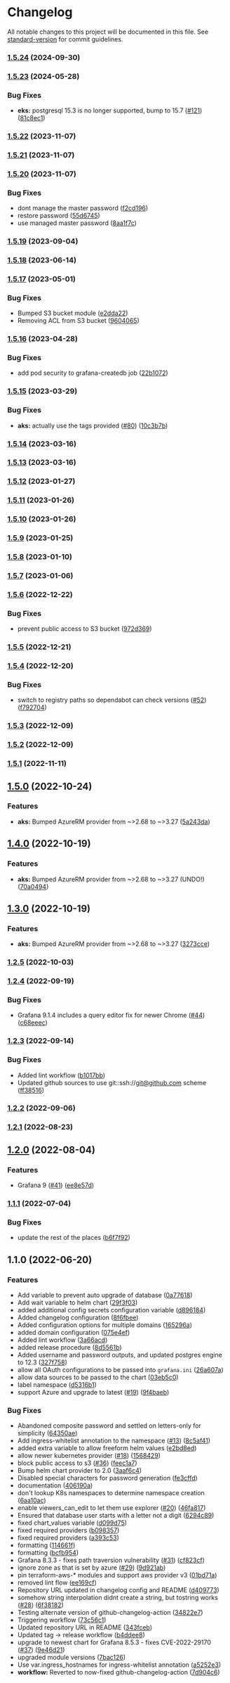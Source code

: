 # Changelog

All notable changes to this project will be documented in this file. See [standard-version](https://github.com/conventional-changelog/standard-version) for commit guidelines.

### [1.5.24](https://github.com/nuuday/terraform-k8s-grafana/compare/v1.5.23...v1.5.24) (2024-09-30)

### [1.5.23](https://github.com/nuuday/terraform-k8s-grafana/compare/v1.5.22...v1.5.23) (2024-05-28)


### Bug Fixes

* **eks:** postgresql 15.3 is no longer supported, bump to 15.7 ([#121](https://github.com/nuuday/terraform-k8s-grafana/issues/121)) ([81c8ec1](https://github.com/nuuday/terraform-k8s-grafana/commit/81c8ec18c846710eb2221f65b601634347e283bc))

### [1.5.22](https://github.com/nuuday/terraform-k8s-grafana/compare/v1.5.21...v1.5.22) (2023-11-07)

### [1.5.21](https://github.com/nuuday/terraform-k8s-grafana/compare/v1.5.20...v1.5.21) (2023-11-07)

### [1.5.20](https://github.com/nuuday/terraform-k8s-grafana/compare/v1.5.19...v1.5.20) (2023-11-07)


### Bug Fixes

* dont manage the master password ([f2cd196](https://github.com/nuuday/terraform-k8s-grafana/commit/f2cd1967c8ceb3b3bf99137eeedae03f1e4a2873))
* restore password ([55d6745](https://github.com/nuuday/terraform-k8s-grafana/commit/55d6745cf1041699c7c295b1f224e8c644ef968e))
* use managed master password ([8aa1f7c](https://github.com/nuuday/terraform-k8s-grafana/commit/8aa1f7cebd1aa49b5644c1fe3c78206a97d9d649))

### [1.5.19](https://github.com/nuuday/terraform-k8s-grafana/compare/v1.5.18...v1.5.19) (2023-09-04)

### [1.5.18](https://github.com/nuuday/terraform-k8s-grafana/compare/v1.5.17...v1.5.18) (2023-06-14)

### [1.5.17](https://github.com/nuuday/terraform-k8s-grafana/compare/v1.5.16...v1.5.17) (2023-05-01)


### Bug Fixes

* Bumped S3 bucket module ([e2dda22](https://github.com/nuuday/terraform-k8s-grafana/commit/e2dda2226a3e7ae9f0712199da4d3079ae97421a))
* Removing ACL from S3 bucket ([9604065](https://github.com/nuuday/terraform-k8s-grafana/commit/9604065ba9572ac6c27f9cd831bd225cb25af2de))

### [1.5.16](https://github.com/nuuday/terraform-k8s-grafana/compare/v1.5.15...v1.5.16) (2023-04-28)


### Bug Fixes

* add pod security to grafana-createdb job ([22b1072](https://github.com/nuuday/terraform-k8s-grafana/commit/22b10728635873dd52efcfc9183d736b8ee596a6))

### [1.5.15](https://github.com/nuuday/terraform-k8s-grafana/compare/v1.5.14...v1.5.15) (2023-03-29)


### Bug Fixes

* **aks:** actually use the tags provided ([#80](https://github.com/nuuday/terraform-k8s-grafana/issues/80)) ([10c3b7b](https://github.com/nuuday/terraform-k8s-grafana/commit/10c3b7b55d1e3aab612b2319e8c1d99402ca9949))

### [1.5.14](https://github.com/nuuday/terraform-k8s-grafana/compare/v1.5.13...v1.5.14) (2023-03-16)

### [1.5.13](https://github.com/nuuday/terraform-k8s-grafana/compare/v1.5.12...v1.5.13) (2023-03-16)

### [1.5.12](https://github.com/nuuday/terraform-k8s-grafana/compare/v1.5.11...v1.5.12) (2023-01-27)

### [1.5.11](https://github.com/nuuday/terraform-k8s-grafana/compare/v1.5.10...v1.5.11) (2023-01-26)

### [1.5.10](https://github.com/nuuday/terraform-k8s-grafana/compare/v1.5.9...v1.5.10) (2023-01-26)

### [1.5.9](https://github.com/nuuday/terraform-k8s-grafana/compare/v1.5.8...v1.5.9) (2023-01-25)

### [1.5.8](https://github.com/nuuday/terraform-k8s-grafana/compare/v1.5.7...v1.5.8) (2023-01-10)

### [1.5.7](https://github.com/nuuday/terraform-k8s-grafana/compare/v1.5.6...v1.5.7) (2023-01-06)

### [1.5.6](https://github.com/nuuday/terraform-k8s-grafana/compare/v1.5.5...v1.5.6) (2022-12-22)


### Bug Fixes

* prevent public access to S3 bucket ([972d369](https://github.com/nuuday/terraform-k8s-grafana/commit/972d36989a487acd5b2e69d6d04fdd467cfef164))

### [1.5.5](https://github.com/nuuday/terraform-k8s-grafana/compare/v1.5.4...v1.5.5) (2022-12-21)

### [1.5.4](https://github.com/nuuday/terraform-k8s-grafana/compare/v1.5.3...v1.5.4) (2022-12-20)


### Bug Fixes

* switch to registry paths so dependabot can check versions ([#52](https://github.com/nuuday/terraform-k8s-grafana/issues/52)) ([f792704](https://github.com/nuuday/terraform-k8s-grafana/commit/f792704b0b77f9680469b25ab4ab30ddacbb1811))

### [1.5.3](https://github.com/nuuday/terraform-k8s-grafana/compare/v1.5.2...v1.5.3) (2022-12-09)

### [1.5.2](https://github.com/nuuday/terraform-k8s-grafana/compare/v1.5.1...v1.5.2) (2022-12-09)

### [1.5.1](https://github.com/nuuday/terraform-k8s-grafana/compare/v1.5.0...v1.5.1) (2022-11-11)

## [1.5.0](https://github.com/nuuday/terraform-k8s-grafana/compare/v1.4.0...v1.5.0) (2022-10-24)


### Features

* **aks:** Bumped AzureRM provider from ~>2.68 to ~>3.27 ([5a243da](https://github.com/nuuday/terraform-k8s-grafana/commit/5a243da3a6d8ce6c43b7e740bf6a55a5d971bac5))

## [1.4.0](https://github.com/nuuday/terraform-k8s-grafana/compare/v1.3.0...v1.4.0) (2022-10-19)


### Features

* **aks:** Bumped AzureRM provider from ~>2.68 to ~>3.27 (UNDO!) ([70a0494](https://github.com/nuuday/terraform-k8s-grafana/commit/70a0494961688a02fe077b479bd58fb82674163a))

## [1.3.0](https://github.com/nuuday/terraform-k8s-grafana/compare/v1.2.5...v1.3.0) (2022-10-19)


### Features

* **aks:** Bumped AzureRM provider from ~>2.68 to ~>3.27 ([3273cce](https://github.com/nuuday/terraform-k8s-grafana/commit/3273cce66dd6817d05fbe5b92f170e7e3b1f434d))

### [1.2.5](https://github.com/nuuday/terraform-k8s-grafana/compare/v1.2.4...v1.2.5) (2022-10-03)

### [1.2.4](https://github.com/nuuday/terraform-k8s-grafana/compare/v1.2.3...v1.2.4) (2022-09-19)


### Bug Fixes

* Grafana 9.1.4 includes a query editor fix for newer Chrome ([#44](https://github.com/nuuday/terraform-k8s-grafana/issues/44)) ([c68eeec](https://github.com/nuuday/terraform-k8s-grafana/commit/c68eeec88522a4960778e5329b9a085075038230))

### [1.2.3](https://github.com/nuuday/terraform-k8s-grafana/compare/v1.2.2...v1.2.3) (2022-09-14)


### Bug Fixes

* Added lint workflow ([b1017bb](https://github.com/nuuday/terraform-k8s-grafana/commit/b1017bb550212b3e25a3ab5cbd5e4049d53e0803))
* Updated github sources to use git::ssh://git@github.com scheme ([ff38516](https://github.com/nuuday/terraform-k8s-grafana/commit/ff38516394bb86f555b5b528eb52bebd57368efb))

### [1.2.2](https://github.com/nuuday/terraform-k8s-grafana/compare/v1.2.1...v1.2.2) (2022-09-06)

### [1.2.1](https://github.com/nuuday/terraform-k8s-grafana/compare/v1.2.0...v1.2.1) (2022-08-23)

## [1.2.0](https://github.com/nuuday/terraform-k8s-grafana/compare/v1.1.1...v1.2.0) (2022-08-04)


### Features

* Grafana 9 ([#41](https://github.com/nuuday/terraform-k8s-grafana/issues/41)) ([ee8e57d](https://github.com/nuuday/terraform-k8s-grafana/commit/ee8e57dc4c156c96c3951cacb3e7e0556e87943d))

### [1.1.1](https://github.com/nuuday/terraform-k8s-grafana/compare/v1.1.0...v1.1.1) (2022-07-04)


### Bug Fixes

* update the rest of the places ([b6f7f92](https://github.com/nuuday/terraform-k8s-grafana/commit/b6f7f92ccbe6d5178715952a3f5cce4f257c8e24))

## 1.1.0 (2022-06-20)


### Features

* Add variable to prevent auto upgrade of database ([0a77618](https://github.com/nuuday/terraform-k8s-grafana/commit/0a7761852b750ba5e3e8893aadfdffd3576d970e))
* Add wait variable to helm chart ([29f3f03](https://github.com/nuuday/terraform-k8s-grafana/commit/29f3f03a88544cf615a1e5e5b3bc00e2dd222858))
* added additional config secrets configuration variable ([d896184](https://github.com/nuuday/terraform-k8s-grafana/commit/d896184a91bf5f86b9a3ced774ec0d3be84cbacd))
* Added changelog configuration ([8f6fbee](https://github.com/nuuday/terraform-k8s-grafana/commit/8f6fbee42ba94e2b7451c542ec1d582751ea8ffc))
* Added configuration options for multiple domains ([165296a](https://github.com/nuuday/terraform-k8s-grafana/commit/165296a32e3da3e8dada72eb3132e66d435d1de5))
* added domain configuration ([075e4ef](https://github.com/nuuday/terraform-k8s-grafana/commit/075e4efeb3f3433c3ebcad10618843026eadc5d1))
* Added lint workflow ([3a66acd](https://github.com/nuuday/terraform-k8s-grafana/commit/3a66acd227144af8fa1b232680140f31e3ddc328))
* added release procedure ([8d5561b](https://github.com/nuuday/terraform-k8s-grafana/commit/8d5561bfc85acea96ca1e71d8ec86fc1d0696370))
* Added username and password outputs, and updated postgres engine to 12.3 ([327f758](https://github.com/nuuday/terraform-k8s-grafana/commit/327f758d4ee14128f1944a0f87a2c04c66a65668))
* allow all OAuth configurations to be passed into `grafana.ini` ([26a607a](https://github.com/nuuday/terraform-k8s-grafana/commit/26a607adf6f147d1d74cf1825ef80c1749bfab7f))
* allow data sources to be passed to the chart ([03eb5c0](https://github.com/nuuday/terraform-k8s-grafana/commit/03eb5c0f2cf095096ea1c1e6ed110dcb0f656c84))
* label namespace ([d5316b1](https://github.com/nuuday/terraform-k8s-grafana/commit/d5316b16ba68db6caa003a89bf62332411287e64))
* support Azure and upgrade to latest ([#19](https://github.com/nuuday/terraform-k8s-grafana/issues/19)) ([9f4baeb](https://github.com/nuuday/terraform-k8s-grafana/commit/9f4baeba06f512cf1878a8b72e0fbf799cf823a7))


### Bug Fixes

* Abandoned composite password and settled on letters-only for simplicity ([64350ae](https://github.com/nuuday/terraform-k8s-grafana/commit/64350ae627f0c49c25ab39ae79eca4f5d48b99cb))
* Add ingress-whitelist annotation to the namespace ([#13](https://github.com/nuuday/terraform-k8s-grafana/issues/13)) ([8c5af41](https://github.com/nuuday/terraform-k8s-grafana/commit/8c5af411d98830e110d9da731241cde32dba9a12))
* added extra variable to allow freeform helm values ([e2bd8ed](https://github.com/nuuday/terraform-k8s-grafana/commit/e2bd8ed74adb9501b180fd28f133a010b7e0a536))
* allow newer kubernetes provider ([#18](https://github.com/nuuday/terraform-k8s-grafana/issues/18)) ([1568429](https://github.com/nuuday/terraform-k8s-grafana/commit/156842968ef72d07871c67315ea1c87f16e3653f))
* block public access to s3 ([#36](https://github.com/nuuday/terraform-k8s-grafana/issues/36)) ([feec1a7](https://github.com/nuuday/terraform-k8s-grafana/commit/feec1a75595dd9c97db87f01295d83ca2295fc6f))
* Bump helm chart provider to 2.0 ([3aaf6c4](https://github.com/nuuday/terraform-k8s-grafana/commit/3aaf6c4617feb61c2152f834535255749ae2751c))
* Disabled special characters for password generation ([fe3cffd](https://github.com/nuuday/terraform-k8s-grafana/commit/fe3cffdbeab18888574ce5ca610a2b010da89c48))
* documentation ([406190a](https://github.com/nuuday/terraform-k8s-grafana/commit/406190a5739d9288fa2226dc3c27baa1830945e2))
* don't lookup K8s namespaces to determine namespace creation ([6aa10ac](https://github.com/nuuday/terraform-k8s-grafana/commit/6aa10ac14d86ec6c59aa8810075229f2374152cc))
* enable viewers_can_edit to let them use explorer ([#20](https://github.com/nuuday/terraform-k8s-grafana/issues/20)) ([46fa817](https://github.com/nuuday/terraform-k8s-grafana/commit/46fa81773bf2d2bf9d7038bdcc46b5165fcd3ab3))
* Ensured that database user starts with a letter not a digit ([6294c89](https://github.com/nuuday/terraform-k8s-grafana/commit/6294c89ca334cdd0832228ac0e47e6b3014e963d))
* fixed chart_values variable ([d099d75](https://github.com/nuuday/terraform-k8s-grafana/commit/d099d75ed14141bd2343d2a3129807ea35823a66))
* fixed required providers ([b098357](https://github.com/nuuday/terraform-k8s-grafana/commit/b0983579a9aa620e36fba160431bf729123937c3))
* fixed required providers ([a393c53](https://github.com/nuuday/terraform-k8s-grafana/commit/a393c53badf6e75a8c2a25b5f45ba626f4d158bf))
* formatting ([114661f](https://github.com/nuuday/terraform-k8s-grafana/commit/114661f2d89db6d23a94a4003847db0bdd28c6c7))
* formatting ([bcfb954](https://github.com/nuuday/terraform-k8s-grafana/commit/bcfb954d43460ef39539027f51ec8f94588fd963))
* Grafana 8.3.3 - fixes path traversion vulnerability ([#31](https://github.com/nuuday/terraform-k8s-grafana/issues/31)) ([cf823cf](https://github.com/nuuday/terraform-k8s-grafana/commit/cf823cfef08cfd8b5de29f8e3c1d3fc2083bf9e4))
* ignore zone as that is set by azure ([#29](https://github.com/nuuday/terraform-k8s-grafana/issues/29)) ([9d921ab](https://github.com/nuuday/terraform-k8s-grafana/commit/9d921ab9e91135a2609ebd3dedd23b47d64eb716))
* pin terraform-aws-* modules and support aws provider v3 ([01bd71a](https://github.com/nuuday/terraform-k8s-grafana/commit/01bd71a85034a981a55d0cf8c2c5955c851cde87))
* removed lint flow ([ee169cf](https://github.com/nuuday/terraform-k8s-grafana/commit/ee169cf4b77943cb253f6311e1751a1a77df7167))
* Repository URL updated in changelog config and README ([d409773](https://github.com/nuuday/terraform-k8s-grafana/commit/d4097732da02c150d09cf360d17c2f87b02d9a32))
* somehow string interpolation didnt create a string, but tostring works ([#28](https://github.com/nuuday/terraform-k8s-grafana/issues/28)) ([6f38182](https://github.com/nuuday/terraform-k8s-grafana/commit/6f38182df8c21b2eeadbad496a44d3e1ce2bd158))
* Testing alternate version of github-changelog-action ([34822e7](https://github.com/nuuday/terraform-k8s-grafana/commit/34822e7b782582eb93916756d8a649319b7171a9))
* Triggering workflow ([73c56c1](https://github.com/nuuday/terraform-k8s-grafana/commit/73c56c16bc41d915600f64b4be9f1418ce1959dc))
* Updated repository URL in README ([343fceb](https://github.com/nuuday/terraform-k8s-grafana/commit/343fceb02969f0efc1aa90d71c5299ceca110aaa))
* Updated tag -> release workflow ([b4ddee8](https://github.com/nuuday/terraform-k8s-grafana/commit/b4ddee8f361051d380f93bdbb753e86558668933))
* upgrade to newest chart for Grafana 8.5.3 - fixes CVE-2022-29170 ([#37](https://github.com/nuuday/terraform-k8s-grafana/issues/37)) ([9e46d21](https://github.com/nuuday/terraform-k8s-grafana/commit/9e46d218869a81663a10ee010619d9f8399dc671))
* upgraded module versions ([7bac126](https://github.com/nuuday/terraform-k8s-grafana/commit/7bac126e48588ba983940f12f4a1762d9a5209d6))
* Use var.ingress_hostnames for ingress-whitelist annotation ([a5252e3](https://github.com/nuuday/terraform-k8s-grafana/commit/a5252e363cc9bff191821db00c9f85e78a7ed2e8))
* **workflow:** Reverted to now-fixed github-changelog-action ([7d904c6](https://github.com/nuuday/terraform-k8s-grafana/commit/7d904c6ea8da9a3d849b63ddfc5ddc0c62faf3db))
